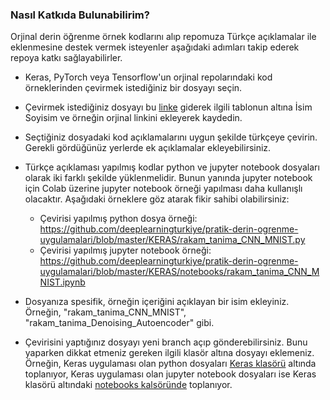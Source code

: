 ### Nasıl Katkıda Bulunabilirim?

Orjinal derin öğrenme örnek kodlarını alıp repomuza Türkçe açıklamalar ile eklenmesine destek vermek isteyenler aşağıdaki adımları takip ederek repoya katkı sağlayabilirler.

* Keras, PyTorch veya Tensorflow'un orjinal repolarındaki kod örneklerinden çevirmek istediğiniz bir dosyayı seçin.

* Çevirmek istediğiniz dosyayı bu [linke](https://paper.dropbox.com/doc/Github-Turkce-Derin-Ogrenme-101--AMBrFV2MQbsDFuRKT4h8fZ7MAg-IqPejzNT4cHEfgwTO2eWG) giderek ilgili tablonun altına İsim Soyisim ve örneğin orjinal linkini ekleyerek kaydedin.

* Seçtiğiniz dosyadaki kod açıklamalarını uygun şekilde türkçeye çevirin. Gerekli gördüğünüz yerlerde ek açıklamalar ekleyebilirsiniz.

* Türkçe açıklaması yapılmış kodlar python ve jupyter notebook dosyaları olarak iki farklı şekilde yüklenmelidir. Bunun yanında jupyter notebook için Colab üzerine jupyter notebook örneği yapılması daha kullanışlı olacaktır. Aşağıdaki örneklere göz atarak fikir sahibi olabilirsiniz:
	* Çevirisi yapılmış python dosya örneği: https://github.com/deeplearningturkiye/pratik-derin-ogrenme-uygulamalari/blob/master/KERAS/rakam_tanima_CNN_MNIST.py
	* Çevirisi yapılmış jupyter notebook örneği: https://github.com/deeplearningturkiye/pratik-derin-ogrenme-uygulamalari/blob/master/KERAS/notebooks/rakam_tanima_CNN_MNIST.ipynb

* Dosyanıza spesifik, örneğin içeriğini açıklayan bir isim ekleyiniz. Örneğin, "rakam_tanima_CNN_MNIST", "rakam_tanima_Denoising_Autoencoder" gibi.

* Çevirisini yaptığınız dosyayı yeni branch açıp gönderebilirsiniz. Bunu yaparken dikkat etmeniz gereken ilgili klasör altına dosyayı eklemeniz. Örneğin, Keras uygulaması olan python dosyaları [Keras klasörü](https://github.com/deeplearningturkiye/pratik-derin-ogrenme-uygulamalari/tree/master/KERAS) altında toplanıyor, Keras uygulaması olan jupyter notebook dosyaları ise Keras klasörü altındaki [notebooks kalsöründe](https://github.com/deeplearningturkiye/pratik-derin-ogrenme-uygulamalari/tree/master/KERAS/notebooks) toplanıyor.
